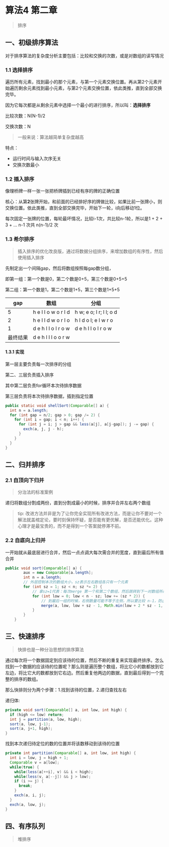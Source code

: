 # 算法4 第二章

> 排序



## 一、初级排序算法

对于排序算法的复杂度分析主要包括：比较和交换的次数，或是对数组的读写情况

### 1.1 选择排序

遍历所有元素，找到最小的那个元素，与第一个元素交换位置。再从第2个元素开始遍历剩余元素找到最小元素，与第2个元素交换位置，依此类推，直到全部交换完毕。

因为它每次都是从剩余元素中选择一个最小的进行排序，所以叫：**选择排序**

比较次数：N(N-1)/2

交换次数：N

> 一般来说：算法越简单复杂度越高

特点：

- 运行时间与输入次序无关
- 交换次数最小

### 1.2 插入排序

像理桥牌一样一张一张把桥牌插到已经有序的牌的正确位置

核心：从第**2**张牌开始，和前面的已经排好序的牌做比较，如果比前一张牌小，则交换位置。依此类推，直到全部交换完毕，开始下一轮，i向后移动1位。

每次固定一张牌的位置，每轮最坏情况，比较i-1次，共比较n-1轮，所以是1 + 2 + 3 + ... n-1 次共 n(n-1)/2 次

### 1.3 希尔排序

> 插入排序的优化改良版，通过将数据分组排序，来增加数组的有序性，然后使用插入排序

先制定出一个间隔gap，然后将数组按照每gap数分组，

即第一组：第一个数是0，第二个数是0+5，第三个数是0+5+5

第二组：第一个数是1，第二个数是1+5，第三个数是1+5+5

| gap      | 数组                | 分组                    |
| -------- | ------------------- | ----------------------- |
| 5        | h e l l o w o r l d | h w; e o; l r; l l; o d |
| 2        | h e l l d w o r l o | h l d o l; e l w r o    |
| 1        | d e h l l o l r o w | d e h l l o l r o w     |
| 最终结果 | d e h l l l o o r w |                         |

#### 1.3.1 实现

第一层主要负责每一次排序的分组

第二、三层负责插入排序

其中第二层负责for循环本次待排序数据

第三层负责将本次待排序数据，插到指定位置

```java
public static void shellSort(Comparable[] a) {
  int n = a.length;
  for (int gap = n/2; gap > 0; gap /= 2) {
    for (int i = gap; i < n; i++) {
      for (int j = i; j > gap && less(a[j], a[j-gap]); j -= gap) {
        exch(a, j, j - h);
      }
    }
  }
}
```

## 二、归并排序

### 2.1 自顶向下归并

> 分治法的标准案例

递归将数组分割成两份，直到分割成最小的时候，排序并合并左右两个数组

> tip: 改进方法并非是为了让你完全实现所有改进方法，而是让你不要对一个解法就盖棺定论，要时刻保持怀疑，是否能有更优解，是否还能优化。这种心理才是最宝贵的，而不是得到一个答案就停滞不前。

### 2.2 自底向上归并

一开始就从最底层进行合并，然后一点点调大每次需合并的宽度，直到最后所有值合并

```java
public void sort(Comparable[] a) {
        aux = new Comparable[a.length];
        int n = a.length;
        // 外层控制本次的数组大小，sz表示左右数组各只有一个元素
        for (int sz = 1; sz < n; sz *= 2) {
            // 拿sz=1代表：每次merge 第一个和第二个数组，然后跳转到下一对数组所以(low += (sz * 2))
            for (int low = 0; low < n - sz; low += (sz * 2)) {
                // 到最后一组的时候，右侧数量可能不等于左侧，所以要比较 n-1，防止数组下标越界
                merge(a, low, low + sz - 1, Math.min(low + 2 * sz - 1, n - 1));
            }
        }
    }
```



## 三、快速排序

> 快排也是一种分治思想的排序算法

通过每次将一个数据固定到应该待的位置，然后不断的重复来实现最终排序。怎么找到一个数据的应该待的位置呢？那么则是遍历整个数组，将比它小的数都放到它左边，将比它大的数都放到它右边。然后重复他两边的数据，直到最后得到一个完整的排序的数组。

那么快排则分为两个步骤：1.找到该待的位置，2.递归查找左右



递归体:

```java
private void sort(Comparable[] a, int low, int high) {
  if (high <= low) return;
  int j = partition(a, low, high);
  sort(a, low, j-1);
  sort(a, j+1, high);
}
```

找到本次递归待定位的数的位置并将该数移动到该待的位置

```java
private int partition(Comparable[] a, int low, int high) {
  int i = low, j = high + 1;
  Comparable v = a[low];
  while(true) {
    while(less(a[++i], v) && i < high);
    while(less(v, a[--j]) && j > low);
    if (i >= j) {
      break;
    }
    exch(a, i, j);
  }
  exch(a, low, j);
}
```

## 四、有序队列

>  堆排序































































